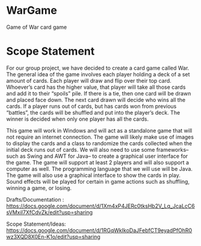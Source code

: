 # WarGame
Game of War card game

# Scope Statement

  For our group project, we have decided to create a card game called War. The general idea of the game involves each player holding a deck of a set amount of cards. Each player will draw and flip over their top card. Whoever’s card has the higher value, that player will take all those cards and add it to their “spoils” pile. If there is a tie, then one card will be drawn and placed face down. The next card drawn will decide who wins all the cards. If a player runs out of cards, but has cards won from previous “battles”, the cards will be shuffled and put into the player’s deck. The winner is decided when only one player has all the cards.  

  This game will work in Windows and will act as a standalone game that will not require an internet connection. The game will likely make use of images to display the cards and a class to randomize the cards collected when the initial deck runs out of cards. We will also need to use some frameworks– such as Swing and AWT for Java– to create a graphical user interface for the game. The game will support at least 2 players and will also support a computer as well. The programming language that we will use will be Java. The game will also use a graphical interface to show the cards in play. Sound effects will be played for certain in game actions such as shuffling, winning a game, or losing. 



Drafts/Documentation : https://docs.google.com/document/d/1Xm4xP4JERc0tksHb2V_Lq_JcaLcC6sVMxiI7XfCdvZk/edit?usp=sharing

Scope Statement/Ideas: https://docs.google.com/document/d/1RGqWkIkoDaJFebfCT9eyadPfOhR0wz3XQD8X0En-K1o/edit?usp=sharing
